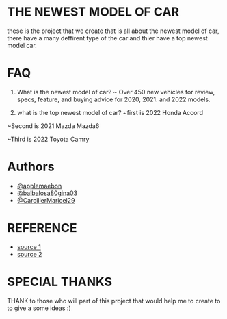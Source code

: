 
# THE NEWEST MODEL OF CAR

these is the project that we create that is all about the newest model of car, there have a many deffirent type of the car and thier have a top newest model car.


 # FAQ

 1. What is the newest model of car?
   ~ Over 450 new vehicles for review, specs, feature, and buying advice for 2020, 2021. and 2022 models.
  
 2. what is the top newest model of car?
   ~first is 2022 Honda Accord

   ~Second is 2021 Mazda Mazda6

   ~Third is 2022 Toyota Camry

# Authors

- [@applemaebon](https://www.github.com/Apple094)
- [@balbalosa80gina03](https://www.github.com/balbalosa80gina03)
- [@CarcillerMaricel29](https://www.github.com/CarcillerMaricel29)

# REFERENCE

- [source 1](https://www.caranddriver.com/new-cars/)
- [source 2](https://cars.usnews.com/car-trucks/rankings)

# SPECIAL THANKS

THANK to those who will part of this project that would help me to create to to give a some ideas :)
